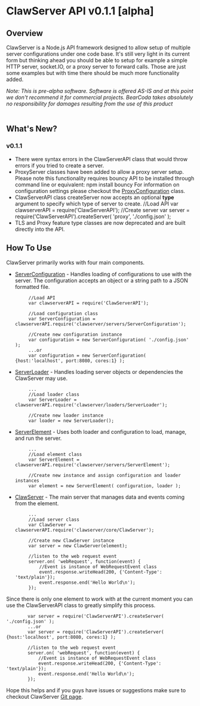 # ClawServer API v0.1.1 [alpha]

## Overview

ClawServer is a Node.js API framework designed to allow setup of multiple server configurations under one code base. It's still very light
in its current form but thinking ahead you should be able to setup for example a simple HTTP server, socket.IO, or a proxy server to forward calls. 
Those are just some examples but with time there should be much more functionality added.

*Note: This is pre-alpha software. Software is offered AS-IS and at this point we don't recommend it for commercial projects. BearCoda takes absolutely no 
responsibility for damages resulting from the use of this product*
<br><br>

## What's New?

### v0.1.1
 * There were syntax errors in the ClawServerAPI class that would throw errors if you tried to create a server.
 * ProxyServer classes have been added to allow a proxy server setup. Please note this functionality requires bouncy API to be installed through command line or equivalent:
			npm install bouncy
   For information on configuration settings please checkout the [ProxyConfiguration](ProxyConfiguration.html) class.
 * ClawServerAPI class createServer now accepts an optional **type** argument to specify which type of server to create.
			//Load API
			var clawserverAPI = require('ClawServerAPI');
			//Create server
			var server = require('ClawServerAPI').createServer( 'proxy', './config.json' );
 * TLS and Proxy feature type classes are now deprecated and are built directly into the API.

## How To Use

ClawServer primarily works with four main components. 

 * [ServerConfiguration](ServerConfiguration.html) - Handles loading of configurations to use with the server. The configuration accepts an object or a string path
 to a JSON formatted file.
 
			//Load API
			var clawserverAPI = require('ClawServerAPI');
			
			//Load configuration class
			var ServerConfiguration = clawserverAPI.require('clawserver/servers/ServerConfiguration');
			
			//Create new configuration instance
			var configuration = new ServerConfiguration( './config.json' );
			...or
			var configuration = new ServerConfiguration( {host:'localhost', port:8080, cores:1} );
 
 * [ServerLoader](ServerLoader.html) - Handles loading server objects or dependencies the ClawServer may use.
 
			...
			//Load loader class
			var ServerLoader = clawserverAPI.require('clawserver/loaders/ServerLoader');
			
			//Create new loader instance
			var loader = new ServerLoader();
 
 * [ServerElement](ServerElement.html) - Uses both loader and configuration to load, manage, and run the server.
 
			...
			//Load element class
			var ServerElement = clawserverAPI.require('clawserver/servers/ServerElement');
			
			//Create new instance and assign configuration and loader instances
			var element = new ServerElement( configuration, loader );
 
 * [ClawServer](ClawServer.html) - The main server that manages data and events coming from the element.
 
			...
			//Load server class
			var ClawServer = clawserverAPI.require('clawserver/core/ClawServer');
			
			//Create new ClawServer instance
			var server = new ClawServer(element);
				
			//listen to the web request event
			server.on( 'webRequest', function(event) {
				//Event is instance of WebRequestEvent class
				event.response.writeHead(200, {'Content-Type': 'text/plain'});
				event.response.end('Hello World\n');
			});
			
Since there is only one element to work with at the current moment you can use the ClawServerAPI class to greatly simplify this process.

			var server = require('ClawServerAPI').createServer( './config.json' );
			...or
			var server = require('ClawServerAPI').createServer( {host:'localhost', port:8080, cores:1} );
			
			//listen to the web request event
			server.on( 'webRequest', function(event) {
				//Event is instance of WebRequestEvent class
				event.response.writeHead(200, {'Content-Type': 'text/plain'});
				event.response.end('Hello World\n');
			});
Hope this helps and if you guys have issues or suggestions make sure to checkout ClawServer [Git page](https://github.com/bearcoda/clawserver).



